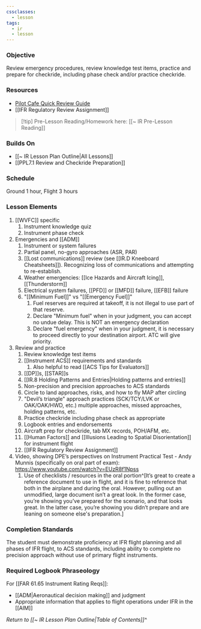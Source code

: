 ```yaml
---
cssclasses:
  - lesson
tags:
  - ir
  - lesson
---
```

### Objective
Review emergency procedures, review knowledge test items, practice and prepare for checkride, including phase check and/or practice checkride. 

### Resources
- [Pilot Cafe Quick Review Guide](https://www.pilotscafe.com/IFR-quick-review-guide/)
- [[IFR Regulatory Review Assignment]]

> [!tip] Pre-Lesson Reading/Homework here: [[~ IR Pre-Lesson Reading]]

### Builds On
- [[~ IR Lesson Plan Outline|All Lessons]]
- [[PPL7.1 Review and Checkride Preparation]]

### Schedule
Ground 1 hour, Flight 3 hours 

### Lesson Elements
1. [[WVFC]] specific
	1. Instrument knowledge quiz
	2. Instrument phase check
2. Emergencies and [[ADM]]
	1. Instrument or system failures 
	2. Partial panel, no-gyro approaches (ASR, PAR) 
	3. [[Lost communications]] review (see [[IR.D Kneeboard Cheatsheets]]). Recognizing loss of communications and attempting to re-establish. 
	4. Weather emergencies: [[Ice Hazards and Aircraft Icing]], [[Thunderstorm]] 
	5. Electrical system failures, [[PFD]] or [[MFD]] failure, [[EFB]] failure
	6. "[[Minimum Fuel]]" vs "[[Emergency Fuel]]"
		1. Fuel reserves are required at takeoff, it is not illegal to use part of that reserve. 
		2. Declare "Minimum fuel" when in your judgment, you can accept no undue delay. This is NOT an emergency declaration 
		3. Declare "fuel emergency" when in your judgment, it is necessary to proceed directly to your destination airport. ATC will give priority. 
3. Review and practice
	1. Review knowledge test items 
	2. [[Instrument ACS]] requirements and standards 
		1. Also helpful to read [[ACS Tips for Evaluators]]
	3. [[DP]]s, [[STAR]]s 
	4. [[IR.8 Holding Patterns and Entries|Holding patterns and entries]] 
	5. Non-precision and precision approaches to ACS standards 
	6. Circle to land approaches, risks, and how to fly MAP after circling 
	7. "Devil’s triangle" approach practices (SCK/TCY/LVK or OAK/OAK/HWD, etc.) multiple approaches, missed approaches, holding patterns, etc.
	8. Practice checkride including phase check as appropriate 
	9. Logbook entries and endorsements 
	10. Aircraft prep for checkride, tab MX records, POH/AFM, etc.
	11. [[Human Factors]] and [[Illusions Leading to Spatial Disorientation]] for instrument flight
	12. [[IFR Regulatory Review Assignment]]
4. Video, showing DPE’s perspectives on Instrument Practical Test - Andy Munnis (specifically on oral part of exam): https://www.youtube.com/watch?v=EUzR8f1Npss
	1. Use of checklists / resources in the oral portion^[It’s great to create a reference document to use in flight, and it is fine to reference that both in the airplane and during the oral. However, pulling out an unmodified, large document isn’t a great look. In the former case, you’re showing you’ve prepared for the scenario, and that looks great. In the latter case, you’re showing you didn’t prepare and are leaning on someone else's preparation.]
 
### Completion Standards
The student must demonstrate proficiency at IFR flight planning and all phases of IFR flight, to ACS standards, including ability to complete no precision approach without use of primary flight instruments.

### Required Logbook Phraseology
For [[FAR 61.65 Instrument Rating Reqs]]:
- [[ADM|Aeronautical decision making]] and judgment
- Appropriate information that applies to flight operations under IFR in the [[AIM]]

*Return to [[~ IR Lesson Plan Outline|Table of Contents]]^*
